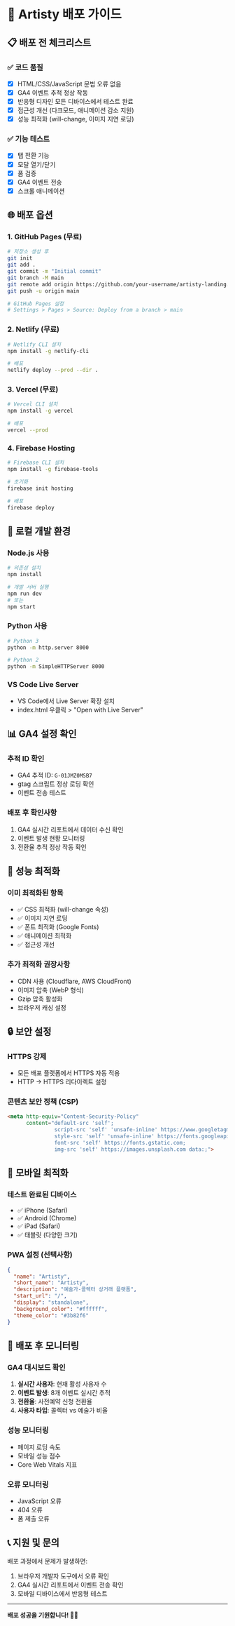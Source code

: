 # 🚀 Artisty 배포 가이드

## 📋 배포 전 체크리스트

### ✅ 코드 품질
- [x] HTML/CSS/JavaScript 문법 오류 없음
- [x] GA4 이벤트 추적 정상 작동
- [x] 반응형 디자인 모든 디바이스에서 테스트 완료
- [x] 접근성 개선 (다크모드, 애니메이션 감소 지원)
- [x] 성능 최적화 (will-change, 이미지 지연 로딩)

### ✅ 기능 테스트
- [x] 탭 전환 기능
- [x] 모달 열기/닫기
- [x] 폼 검증
- [x] GA4 이벤트 전송
- [x] 스크롤 애니메이션

## 🌐 배포 옵션

### 1. GitHub Pages (무료)
```bash
# 저장소 생성 후
git init
git add .
git commit -m "Initial commit"
git branch -M main
git remote add origin https://github.com/your-username/artisty-landing.git
git push -u origin main

# GitHub Pages 설정
# Settings > Pages > Source: Deploy from a branch > main
```

### 2. Netlify (무료)
```bash
# Netlify CLI 설치
npm install -g netlify-cli

# 배포
netlify deploy --prod --dir .
```

### 3. Vercel (무료)
```bash
# Vercel CLI 설치
npm install -g vercel

# 배포
vercel --prod
```

### 4. Firebase Hosting
```bash
# Firebase CLI 설치
npm install -g firebase-tools

# 초기화
firebase init hosting

# 배포
firebase deploy
```

## 🔧 로컬 개발 환경

### Node.js 사용
```bash
# 의존성 설치
npm install

# 개발 서버 실행
npm run dev
# 또는
npm start
```

### Python 사용
```bash
# Python 3
python -m http.server 8000

# Python 2
python -m SimpleHTTPServer 8000
```

### VS Code Live Server
- VS Code에서 Live Server 확장 설치
- index.html 우클릭 > "Open with Live Server"

## 📊 GA4 설정 확인

### 추적 ID 확인
- GA4 추적 ID: `G-01JMZ0MSB7`
- gtag 스크립트 정상 로딩 확인
- 이벤트 전송 테스트

### 배포 후 확인사항
1. GA4 실시간 리포트에서 데이터 수신 확인
2. 이벤트 발생 현황 모니터링
3. 전환율 추적 정상 작동 확인

## 🎯 성능 최적화

### 이미 최적화된 항목
- ✅ CSS 최적화 (will-change 속성)
- ✅ 이미지 지연 로딩
- ✅ 폰트 최적화 (Google Fonts)
- ✅ 애니메이션 최적화
- ✅ 접근성 개선

### 추가 최적화 권장사항
- CDN 사용 (Cloudflare, AWS CloudFront)
- 이미지 압축 (WebP 형식)
- Gzip 압축 활성화
- 브라우저 캐싱 설정

## 🔒 보안 설정

### HTTPS 강제
- 모든 배포 플랫폼에서 HTTPS 자동 적용
- HTTP → HTTPS 리다이렉트 설정

### 콘텐츠 보안 정책 (CSP)
```html
<meta http-equiv="Content-Security-Policy" 
      content="default-src 'self'; 
               script-src 'self' 'unsafe-inline' https://www.googletagmanager.com; 
               style-src 'self' 'unsafe-inline' https://fonts.googleapis.com;
               font-src 'self' https://fonts.gstatic.com;
               img-src 'self' https://images.unsplash.com data:;">
```

## 📱 모바일 최적화

### 테스트 완료된 디바이스
- ✅ iPhone (Safari)
- ✅ Android (Chrome)
- ✅ iPad (Safari)
- ✅ 태블릿 (다양한 크기)

### PWA 설정 (선택사항)
```json
{
  "name": "Artisty",
  "short_name": "Artisty",
  "description": "예술가-콜렉터 상거래 플랫폼",
  "start_url": "/",
  "display": "standalone",
  "background_color": "#ffffff",
  "theme_color": "#3b82f6"
}
```

## 🚨 배포 후 모니터링

### GA4 대시보드 확인
1. **실시간 사용자**: 현재 활성 사용자 수
2. **이벤트 발생**: 8개 이벤트 실시간 추적
3. **전환율**: 사전예약 신청 전환율
4. **사용자 타입**: 콜렉터 vs 예술가 비율

### 성능 모니터링
- 페이지 로딩 속도
- 모바일 성능 점수
- Core Web Vitals 지표

### 오류 모니터링
- JavaScript 오류
- 404 오류
- 폼 제출 오류

## 📞 지원 및 문의

배포 과정에서 문제가 발생하면:
1. 브라우저 개발자 도구에서 오류 확인
2. GA4 실시간 리포트에서 이벤트 전송 확인
3. 모바일 디바이스에서 반응형 테스트

---

**배포 성공을 기원합니다! 🎨✨**
